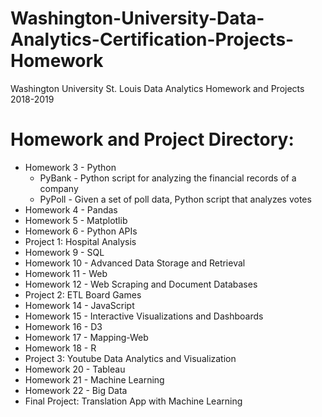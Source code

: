 # Washington-University-Data-Analytics-Certification-Projects-Homework
Washington University St. Louis Data Analytics Homework and Projects 2018-2019

# Homework and Project Directory:
- Homework 3 - Python
  - PyBank - Python script for analyzing the financial records of a company
  - PyPoll - Given a set of poll data, Python script that analyzes votes
- Homework 4 - Pandas
- Homework 5 - Matplotlib
- Homework 6 - Python APIs
- Project 1: Hospital Analysis
- Homework 9 - SQL
- Homework 10 - Advanced Data Storage and Retrieval
- Homework 11 - Web
- Homework 12 - Web Scraping and Document Databases
- Project 2: ETL Board Games
- Homework 14 - JavaScript
- Homework 15 - Interactive Visualizations and Dashboards
- Homework 16 - D3
- Homework 17 - Mapping-Web
- Homework 18 - R
- Project 3: Youtube Data Analytics and Visualization
- Homework 20 - Tableau
- Homework 21 - Machine Learning
- Homework 22 - Big Data
- Final Project: Translation App with Machine Learning
